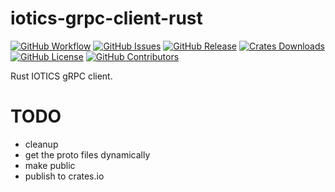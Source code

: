 # iotics-grpc-client-rust


[![GitHub Workflow](https://img.shields.io/github/workflow/status/Iotic-Labs/iotics-grpc-client-rs/CI)](https://github.com/Iotic-Labs/iotics-grpc-client-rs/actions/workflows/ci.yaml)
[![GitHub Issues](https://img.shields.io/github/issues/Iotic-Labs/iotics-grpc-client-rs)](https://github.com/Iotic-Labs/iotics-grpc-client-rs/issues)
[![GitHub Release](https://img.shields.io/github/v/release/Iotic-Labs/iotics-grpc-client-rs)](https://github.com/Iotic-Labs/iotics-grpc-client-rs/releases)
[![Crates Downloads](https://img.shields.io/crates/d/iotics-grpc-client)](https://crates.io/crates/iotics-grpc-client)
[![GitHub License](https://img.shields.io/github/license/Iotic-Labs/iotics-grpc-client-rs)](https://github.com/Iotic-Labs/iotics-grpc-client-rs/blob/main/LICENSE)
[![GitHub Contributors](https://img.shields.io/github/contributors/Iotic-Labs/iotics-grpc-client-rs)](https://github.com/Iotic-Labs/iotics-grpc-client-rs)


Rust IOTICS gRPC client.

# TODO
- cleanup
- get the proto files dynamically
- make public
- publish to crates.io
